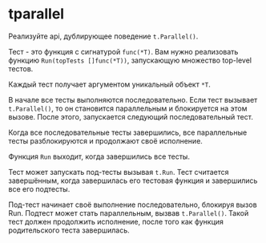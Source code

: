# tparallel

Реализуйте api, дублирующее поведение `t.Parallel()`.

Тест - это функция с сигнатурой `func(*T)`. Вам нужно реализовать функцию `Run(topTests []func(*T))`,
запускающую множество top-level тестов.

Каждый тест получает аргументом уникальный объект `*T`.

В начале все тесты выполняются последовательно. Если тест вызывает `t.Parallel()`, то он становится
параллельным и блокируется на этом вызове. После этого, запускается следующий последовательный тест.

Когда все последовательные тесты завершились, все параллельные тесты разблокируются и продолжают своё
исполнение.

Функция `Run` выходит, когда завершились все тесты.

Тест может запускать под-тесты вызывая `t.Run`. Тест считается завершённым, когда завершилась его тестовая функция и 
завершились все его подтесты.

Под-тест начинает своё выполнение последовательно, блокируя вызов Run. Подтест может стать параллельным,
вызвав `t.Parallel()`. Такой тест должен продолжить исполнение, после того как функция родительского теста
завершилась.
